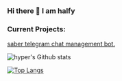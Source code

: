 ### Hi there 👋 I am halfy


  ### Current Projects: 
<a href="https://github.com/hyper-ub/saber"> saber telegram chat management bot.</a>

![hyper's Github stats](https://github-readme-stats.vercel.app/api?username=hyper-ub&show_icons=true&theme=dracula)

[![Top Langs](https://github-readme-stats.vercel.app/api/top-langs/?username=hyper-ub&hide=dockerfile)](https://github.com/hyper-ub)

